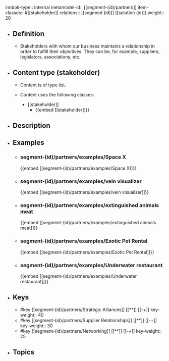 innbok-type:: internal
metamodel-id:: [[segment-(id)/partners]]
item-classes:: #[[stakeholder]]
relations:: [[segment (id)]] [[solution (id)]]
weight:: 20

- ## Definition
  - Stakeholders with whom our business maintains a relationship in order to fulfill their objectives. They can be, for example, suppliers, legislators, associations, etc.
- ## Content type (stakeholder)
  - Content is of type list.
  
  - Content uses the following classes:
    - [[stakeholder]]
      - {{embed [[stakeholder]]}}
  
- ## Description
- ## Examples
  - ### segment-(id)/partners/examples/Space X
    {{embed [[segment-(id)/partners/examples/Space X]]}}
  - ### segment-(id)/partners/examples/vein visualizer
    {{embed [[segment-(id)/partners/examples/vein visualizer]]}}
  - ### segment-(id)/partners/examples/extinguished animals meat
    {{embed [[segment-(id)/partners/examples/extinguished animals meat]]}}
  - ### segment-(id)/partners/examples/Exotic Pet Rental
    {{embed [[segment-(id)/partners/examples/Exotic Pet Rental]]}}
  - ### segment-(id)/partners/examples/Underwater restaurant
    {{embed [[segment-(id)/partners/examples/Underwater restaurant]]}}
  
- ## Keys
  - #key [[segment-(id)/partners/Strategic Alliances]] [[**]] [[-+]]
    key-weight:: 40
  - #key [[segment-(id)/partners/Supplier Relationships]] [[**]] [[-+]]
    key-weight:: 30
  - #key [[segment-(id)/partners/Networking]] [[**]] [[-+]]
    key-weight:: 25
- ## Topics
  

